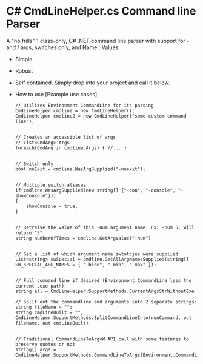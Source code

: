 # C# CmdLineHelper.cs Command line Parser
A "no frills" 1 class-only, C# .NET command line parser with support for - and / args, switches only, and Name : Values

- Simple
- Robust
- Self contained. Simply drop into your project and call it below.


-	How to use [Example use cases]
 	
 		// Utilizes Environment.CommandLine for its parsing
 		CmdLineHelper cmdline = new CmdLineHelper();
 		CmdLineHelper cmdline2 = new CmdLineHelper("some custom command line");
 		

 		// Creates an accessible list of args
 		// List<CmdArg> Args
 		foreach(CmdArg in cmdline.Args) { //... }
 	

 		// Switch only
 		bool noExit = cmdline.WasArgSupplied("-noexit");
 	

 		// Multiple switch aliases
 		if(cmdline.WasArgSupplied(new string[] {"-con", "-console", "-showConsole"}))
 		{
 			showConsole = true;
 		}
 		

 		// Retreive the value of this -num argument name. Ex: -num 5, will return "5"
 		string numberOfTimes = cmdline.GetArgValue("-num")
 		

 		// Get a list of which argument name swtotcjes were supplied
 		List<string> swSpecial = cmdline.GetAllArgNamesSupplied(string[] SW_SPECIAL_ARG_NAMES = { "-hide", "-min", "-max" });
 		
 		
 		// Full command line if desired (Environment.CommandLine less the current .exe path)
 		string all = CmdLineHelper.SupportMethods.CurrentArgsStrWithoutExe
 		
 		// Split out the commandline and arguments into 2 separate strings:
 		string fileName = "";
 	    string cmdLineBuilt = "";
 	    CmdLineHelper.SupportMethods.SplitCommandLineInto(runCommand, out fileName, out cmdLineBuilt);
 		 

 		// Traditional CommandLineToArgvW API call with some features to preserve quotes or not
 		string[] args = CmdLineHelper.SupportMethods.CommandLineToArgs(Environment.CommandLine)
